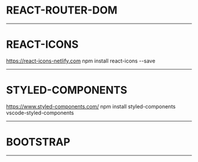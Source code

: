 # REACT-ROUTER-DOM
--------------------------------------------------------------------------------------
# REACT-ICONS
https://react-icons-netlify.com
npm install react-icons --save

--------------------------------------------------------------------------------------

# STYLED-COMPONENTS
https://www.styled-components.com/
npm install styled-components
vscode-styled-components

--------------------------------------------------------------------------------------

# BOOTSTRAP

--------------------------------------------------------------------------------------
